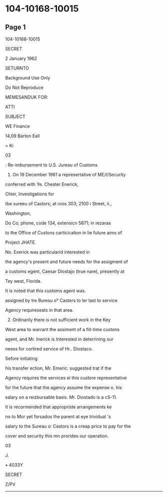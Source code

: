# 104-10168-10015

## Page 1

104-10168-10015

SECRET

2 January 1962

SETURNTO

Background Use Only

Do Not Reproduce

MEMESANDUK FOR:

ATTI

SUBJECT

WE Finance

14,09 Barton Eall

= Ki

03

: Re-imbursement to U.S. Jureau of Customs

1. On 19 December 1961 a represertative of ME/l/Security

conferred with Ye. Chester Enerick,

Chier, Investigations for

tbe sureeu of Castors; at roos 303; 2100 i Street, ii.,

Washington,

Do Co; phone, code 134, extensicn 5871; in rezaras

to the Office of Custons carticication in lie future aims of

Project JHATE.

No. Exerick was particularid interested in

the agency's present and future needs for the assigment of

a customs egent, Caesar Diostajo (true nare), presently at

Tey west, Florida.

It is noted that this customs agent was.

assigned by tre Buresu o° Casters to ler last to service

Agency requireseats in that area.

2. Ordinarily there is not sufficient work in the Key

West area to warrant the assiment of a fill-time custons

agent, and Mr. Inerick is Interested in deterrining our

neess for cortired service of Hr.. Diostaco.

Sefore initiating

his transfer ection, Mr. Emeric: suggested trat if the

Agency requires the services ei this custore representative

for the future that the agency assume the expense o. his

salary on a reizbursable basis. Mr. Diostado is a cS-11.

It is recormended that appropriste arrangements ke

no to Mor yet forsados the parent at eye trividual 's

salary to the Sureau o: Castors is a creap price to pay for the

cover and security this mn prorides our operation.

03

J.

• 4033Y

SECRET

Z/PV

---

